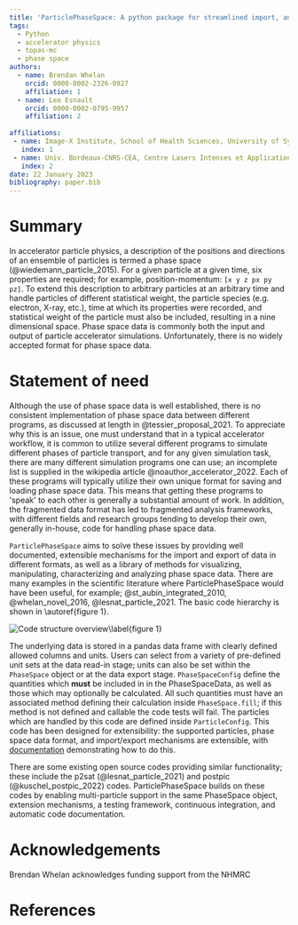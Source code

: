 ```yaml
---
title: 'ParticlePhaseSpace: A python package for streamlined import, analysis, and export of particle phase space data'
tags:
  - Python
  - accelerator physics
  - topas-mc
  - phase space
authors:
  - name: Brendan Whelan
    orcid: 0000-0002-2326-0927
    affiliation: 1
  - name: Leo Esnault
    orcid: 0000-0002-0795-9957
    affiliation: 2
  
affiliations:
 - name: Image-X Institute, School of Health Sciences, University of Sydney
   index: 1
 - name: Univ. Bordeaux-CNRS-CEA, Centre Lasers Intenses et Applications, UMR 5107, 33405 Talence, France 
   index: 2
date: 22 January 2023
bibliography: paper.bib
---
```


# Summary

In accelerator particle physics, a description of the positions and directions of an ensemble of particles is termed a phase space (@wiedemann_particle_2015). For a given particle at a given time, six properties are required; for example, position-momentum: `[x y z px py pz]`. To extend this description to arbitrary particles at an arbitrary time and handle particles of different statistical weight, the particle species (e.g. electron, X-ray, etc.), time at which its properties were recorded, and statistical weight of the particle must also be included, resulting in a nine dimensional space. Phase space data is commonly both the input and output of particle accelerator simulations. Unfortunately, there is no widely accepted format for phase space data.

# Statement of need

Although the use of phase space data is well established, there is no consistent implementation of phase space data between different programs, as discussed at length in @tessier_proposal_2021. To appreciate why this is an issue, one must understand that in a typical accelerator workflow, it is common to utilize several different programs to simulate different phases of particle transport, and for any given simulation task, there are many different simulation programs one can use; an incomplete list is supplied in the wikipedia article @noauthor_accelerator_2022.  Each of these programs will typically utilize their own unique format for saving and loading phase space data. This means that getting these programs to 'speak' to each other is generally a substantial amount of work. In addition, the fragmented data format has led to fragmented analysis frameworks, with different fields and research groups tending to develop their own, generally in-house, code for handling phase space data.

`ParticlePhaseSpace` aims to solve these issues by providing well documented, extensible mechanisms for the import and export of data in different formats, as well as a library of methods for visualizing, manipulating, characterizing and analyzing phase space data. There are many examples in the scientific literature where ParticlePhaseSpace would have been useful, for example; @st_aubin_integrated_2010, @whelan_novel_2016, @lesnat_particle_2021. The basic code hierarchy is shown in \autoref{figure 1}. 

![Code structure overview\label{figure 1}](C:\Users\Brendan\Documents\python\ParticlePhaseSpace\paper_figure.png)

The underlying data is stored in a pandas data frame with clearly defined allowed columns and units. Users can select from a variety of pre-defined unit sets at the data read-in stage; units can also be set within the `PhaseSpace` object or at the data export stage. `PhaseSpaceConfig` define the quantities which **must** be included in in the PhaseSpaceData, as well as those which may optionally be calculated. All such quantities must have an associated method defining their calculation inside `PhaseSpace.fill`; if this method is not defined and callable the code tests will fail. The particles which are handled by this code are defined inside `ParticleConfig`. This code has been designed for extensibility: the supported particles, phase space data format, and import/export mechanisms are extensible, with [documentation](https://bwheelz36.github.io/ParticlePhaseSpace/basic_example.html) demonstrating how to do this. 

There are some existing open source codes providing similar functionality; these include the p2sat (@lesnat_particle_2021) and postpic (@kuschel_postpic_2022) codes. ParticlePhaseSpace builds on these codes by enabling multi-particle support in the same PhaseSpace object, extension mechanisms, a testing framework, continuous integration, and automatic code documentation. 

# Acknowledgements

Brendan Whelan acknowledges funding support from the NHMRC

# References
